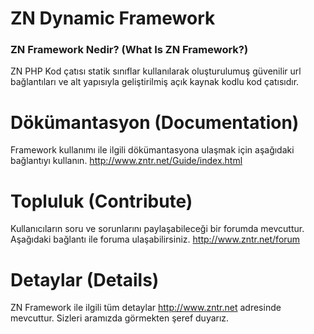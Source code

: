 # ZN Dynamic Framework

<h3>ZN Framework Nedir? (What Is ZN Framework?)</h3>
ZN PHP Kod çatısı statik sınıflar kullanılarak oluşturulumuş güvenilir url bağlantıları ve alt yapısıyla geliştirilmiş açık kaynak kodlu kod çatısıdır.

# Dökümantasyon (Documentation)
Framework kullanımı ile ilgili dökümantasyona ulaşmak için aşağıdaki bağlantıyı kullanın.
http://www.zntr.net/Guide/index.html

# Topluluk (Contribute)
Kullanıcıların soru ve sorunlarını paylaşabileceği bir forumda mevcuttur. Aşağıdaki bağlantı ile foruma ulaşabilirsiniz.
http://www.zntr.net/forum

# Detaylar (Details)
ZN Framework ile ilgili tüm detaylar http://www.zntr.net adresinde mevcuttur. Sizleri aramızda görmekten şeref duyarız.
